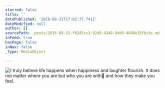 ```yaml
---
starred: false
title: ''
datePublished: '2016-08-31T17:02:37.741Z'
dateModified: null
author: []
sourcePath: _posts/2016-08-31-f8245cc3-92d8-4348-94d0-4688e15f6cbc.md
inFeed: true
hasPage: false
inNav: false
_type: MediaObject

---
```

![I truly believe life happens when happiness and laughter flourish.  It does not matter where you are but who you are with and how they make you feel.](https://the-grid-user-content.s3-us-west-2.amazonaws.com/3ffa14a0-8135-45e1-986e-c9c45c76cb4c.jpg)